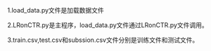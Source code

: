 1.load_data.py文件是加载数据文件


2.LRonCTR.py是主程序，load_data.py文件通过LRonCTR.py文件调用。


3.train.csv,test.csv和subssion.csv文件分别是训练文件和测试文件。
